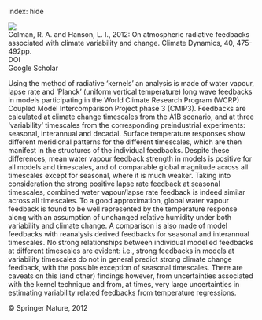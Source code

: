 index: hide

<div class="Citation">
    <div class="Citation-thumb CitationThumb-linked"  data-href="https://doi.org/10.1007/s00382-012-1391-3">
      <img src="https://static.claimspace.cloud/climate-study-static/refs/thumbs/7/Colman_and_Hanson_2012-thumb.png" />
    </div>

  <div class="Citation-body">
    <div class="Citation-text">Colman, R. A. and Hanson, L. I., 2012: On atmospheric radiative feedbacks associated with climate variability and change. <span class="Article-journal">Climate Dynamics, </span><span class="Article-volume">40, </span>475-492pp.</div>
    <div class="Citation-links">
      <div class="CitationLink" data-href="https://doi.org/10.1007/s00382-012-1391-3">
        <div class="CitationLink-icon CitationLink-Doi"></div>
        <div class="CitationLink-text">DOI</div>
      </div>
      <div class="CitationLink" data-href="https://scholar.google.com/scholar?q=10.1007/s00382-012-1391-3">
        <div class="CitationLink-icon CitationLink-Scholar"></div>
        <div class="CitationLink-text">Google Scholar</div>
      </div>
    </div>
  </div>
</div>

Using the method of radiative ‘kernels’ an analysis is made of water vapour, lapse rate and ‘Planck’ (uniform vertical temperature) long wave feedbacks in models participating in the World Climate Research Program (WCRP) Coupled Model Intercomparison Project phase 3 (CMIP3). Feedbacks are calculated at climate change timescales from the A1B scenario, and at three ‘variability’ timescales from the corresponding preindustrial experiments: seasonal, interannual and decadal. Surface temperature responses show different meridional patterns for the different timescales, which are then manifest in the structures of the individual feedbacks. Despite these differences, mean water vapour feedback strength in models is positive for all models and timescales, and of comparable global magnitude across all timescales except for seasonal, where it is much weaker. Taking into consideration the strong positive lapse rate feedback at seasonal timescales, combined water vapour/lapse rate feedback is indeed similar across all timescales. To a good approximation, global water vapour feedback is found to be well represented by the temperature response along with an assumption of unchanged relative humidity under both variability and climate change. A comparison is also made of model feedbacks with reanalysis derived feedbacks for seasonal and interannual timescales. No strong relationships between individual modelled feedbacks at different timescales are evident: i.e., strong feedbacks in models at variability timescales do not in general predict strong climate change feedback, with the possible exception of seasonal timescales. There are caveats on this (and other) findings however, from uncertainties associated with the kernel technique and from, at times, very large uncertainties in estimating variability related feedbacks from temperature regressions.

<div class="Citation-copy">
&copy; Springer Nature, 2012
</div>